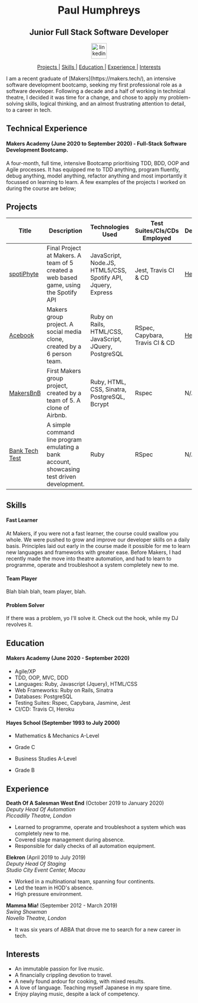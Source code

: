 <h1 align="center">Paul Humphreys</h1>

<h2 align="center">Junior Full Stack Software Developer</h2>

<div align="center">

<a href="https://www.linkedin.com/in/paul-humphreys-65b64a1b7/">
<img src="https://www.iconfinder.com/data/icons/logotypes/32/square-linkedin-512.png" alt="linkedin" hspace="50" height="42" width="42"></a>

</div>

<div align="center">

[Projects ](#projects) |
[Skills ](#skills) |
[Education ](#education) |
[Experience ](#experience) |
[Interests ](#interests)

</div>

<p>I am a recent graduate of [Makers](https://makers.tech/), an intensive software development bootcamp, seeking my first professional role as a software developer. Following a decade and a half of working in technical theatre, I decided it was time for a change, and chose to apply my problem-solving skills, logical thinking, and an almost frustrating attention to detail, to a career in tech.</p>

## Technical Experience
#### Makers Academy (June 2020 to September 2020) - Full-Stack Software Development Bootcamp.
A four-month, full time, intensive Bootcamp prioritising TDD, BDD, OOP and Agile processes. It has equipped me to TDD anything, program fluently, debug anything, model anything, refactor anything and most importantly it focussed on learning to learn.
A few examples of the projects I worked on during the course are below;

## Projects
| Title | Description | Technologies Used | Test Suites/CIs/CDs Employed | Deployment |
|--|--|--|--|--|
| [spotiPhyte](https://github.com/phump81/spotiPhyte)| Final Project at Makers. A team of 5 created a web based game, using the Spotify API | JavaScript, Node.JS, HTML5/CSS, Spotify API, Jquery, Express | Jest, Travis CI & CD |[Heroku](https://spotiphyte.herokuapp.com/)|
| [Acebook](https://github.com/phump81/acebook-team2) | Makers group project. A social media clone, created by a 6 person team. | Ruby on Rails, HTML/CSS, JavaScript, JQuery, PostgreSQL | RSpec, Capybara, Travis CI & CD|[Heroku](http://acebook-team-2.herokuapp.com/)|
| [MakersBnB](https://github.com/phump81/makersbnb)| First Makers group project, created by a team of 5. A clone of Airbnb.| Ruby, HTML, CSS, Sinatra, PostgreSQL, Bcrypt | Rspec | N/A |
| [Bank Tech Test](https://github.com/phump81/Bank_Tech_Test) | A simple command line program emulating a bank account, showcasing test driven development. | Ruby | RSpec| N/A |

## Skills

#### Fast Learner

At Makers, if you were not a fast learner, the course could swallow you whole. We were pushed to grow and improve our developer skills on a daily basis. Principles laid out early in the course made it possible for me to learn new languages and frameworks with greater ease. Before Makers, I had recently made the move into theatre automation, and had to learn to programme, operate and troubleshoot a system completely new to me.

#### Team Player

Blah blah blah, team player, blah.

#### Problem Solver

If there was a problem, yo I'll solve it. Check out the hook, while my DJ revolves it.

## Education

#### Makers Academy (June 2020 - September 2020)

- Agile/XP
- TDD, OOP, MVC, DDD
- Languages: Ruby, Javascript (Jquery), HTML/CSS
- Web Frameworks: Ruby on Rails, Sinatra
- Databases: PostgreSQL
- Testing Suites: Rspec, Capybara, Jasmine, Jest
- CI/CD: Travis CI, Heroku

#### Hayes School (September 1993 to July 2000)

- Mathematics & Mechanics A-Level
- Grade C

- Business Studies A-Level
- Grade B

## Experience

**Death Of A Salesman West End** (October 2019 to January 2020)<br>
*Deputy Head Of Automation*<br>
*Piccadilly Theatre, London*    
- Learned to programme, operate and troubleshoot a system which was completely new to me.
- Covered stage management during absence.
- Responsible for daily checks of all automation equipment.

**Elekron** (April 2019 to July 2019)<br>
*Deputy Head Of Staging*<br>
*Studio City Event Center, Macau*
- Worked in a multinational team, spanning four continents.
- Led the team in HOD's absence.
- High pressure environment.

**Mamma Mia!** (September 2012 - March 2019)<br>
*Swing Showman*<br>
*Novello Theatre, London*
- It was six years of ABBA that drove me to search for a new career in tech.

## Interests

- An immutable passion for live music.
- A financially crippling devotion to travel.
- A newly found ardour for cooking, with mixed results.
- A love of language. Teaching myself Japanese in my spare time.
- Enjoy playing music, despite a lack of competency.
